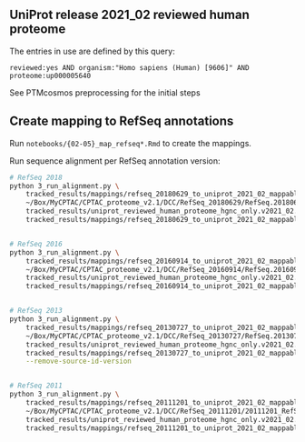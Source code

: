 ## UniProt release 2021_02 reviewed human proteome
The entries in use are defined by this query:

    reviewed:yes AND organism:"Homo sapiens (Human) [9606]" AND proteome:up000005640

See PTMcosmos preprocessing for the initial steps


## Create mapping to RefSeq annotations
Run `notebooks/{02-05}_map_refseq*.Rmd` to create the mappings.

Run sequence alignment per RefSeq annotation version:

```bash
# RefSeq 2018
python 3_run_alignment.py \
    tracked_results/mappings/refseq_20180629_to_uniprot_2021_02_mappable.tsv.gz \
    ~/Box/MyCPTAC/CPTAC_proteome_v2.1/DCC/RefSeq_20180629/RefSeq.20180629_Human_ucsc_hg38_cpdbnr_mito_264contams.fasta.gz \
    tracked_results/uniprot_reviewed_human_proteome_hgnc_only.v2021_02.fasta.gz  \
    tracked_results/mappings/refseq_20180629_to_uniprot_2021_02_mappable.coord_mapping.tsv.gz


# RefSeq 2016
python 3_run_alignment.py \
    tracked_results/mappings/refseq_20160914_to_uniprot_2021_02_mappable.tsv.gz \
    ~/Box/MyCPTAC/CPTAC_proteome_v2.1/DCC/RefSeq_20160914/RefSeq.20160914_Human_ucsc_hg19_customProDBnr_mito_150contams.fasta.gz \
    tracked_results/uniprot_reviewed_human_proteome_hgnc_only.v2021_02.fasta.gz  \
    tracked_results/mappings/refseq_20160914_to_uniprot_2021_02_mappable.coord_mapping.tsv.gz


# RefSeq 2013
python 3_run_alignment.py \
    tracked_results/mappings/refseq_20130727_to_uniprot_2021_02_mappable.tsv.gz \
    ~/Box/MyCPTAC/CPTAC_proteome_v2.1/DCC/RefSeq_20130727/RefSeq.20130727-Human.contams.fasta.gz \
    tracked_results/uniprot_reviewed_human_proteome_hgnc_only.v2021_02.fasta.gz  \
    tracked_results/mappings/refseq_20130727_to_uniprot_2021_02_mappable.coord_mapping.tsv.gz \
    --remove-source-id-version


# RefSeq 2011
python 3_run_alignment.py \
    tracked_results/mappings/refseq_20111201_to_uniprot_2021_02_mappable.tsv.gz \
    ~/Box/MyCPTAC/CPTAC_proteome_v2.1/DCC/RefSeq_20111201/20111201_RefSeq_Human_37-Mouse_37_Trypsin.renamed.fasta.gz \
    tracked_results/uniprot_reviewed_human_proteome_hgnc_only.v2021_02.fasta.gz  \
    tracked_results/mappings/refseq_20111201_to_uniprot_2021_02_mappable.coord_mapping.tsv.gz
```
